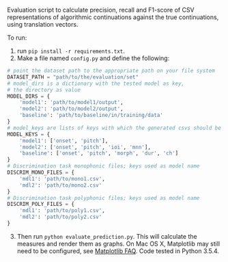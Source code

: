 Evaluation script to calculate precision, recall and F1-score of CSV representations of algorithmic continuations against the true continuations, using translation vectors.

To run: 
1. run `pip install -r requirements.txt`. 
2. Make a file named `config.py` and define the following:
```python
# point the dataset path to the appropriate path on your file system
DATASET_PATH = "path/to/the/evaluation/set"
# model_dirs is a dictionary with the tested model as key,
# the directory as value
MODEL_DIRS = {
    'model1': 'path/to/model1/output',
    'model2': 'path/to/model2/output',
    'baseline': 'path/to/baseline/in/training/data'
}
# model_keys are lists of keys with which the generated csvs should be read
MODEL_KEYS = {
    'model1': ['onset', 'pitch'],
    'model2': ['onset', 'pitch', 'ioi', 'mnn'],
    'baseline': ['onset', 'pitch', 'morph', 'dur', 'ch']
}
# Discrimination task monophonic files; keys used as model name
DISCRIM_MONO_FILES = {
    'mdl1': 'path/to/mono1.csv',
    'mdl2': 'path/to/mono2.csv'
}
# Discrimination task polyphonic files; keys used as model name
DISCRIM_POLY_FILES = {
    'mdl1': 'path/to/poly1.csv',
    'mdl2': 'path/to/poly2.csv'
}
```
3. Then run `python evaluate_prediction.py`. This will calculate the measures and render them as graphs. On Mac OS X, Matplotlib may still need to be configured, see [Matplotlib FAQ](https://matplotlib.org/faq/osx_framework.html). Code tested in Python 3.5.4.